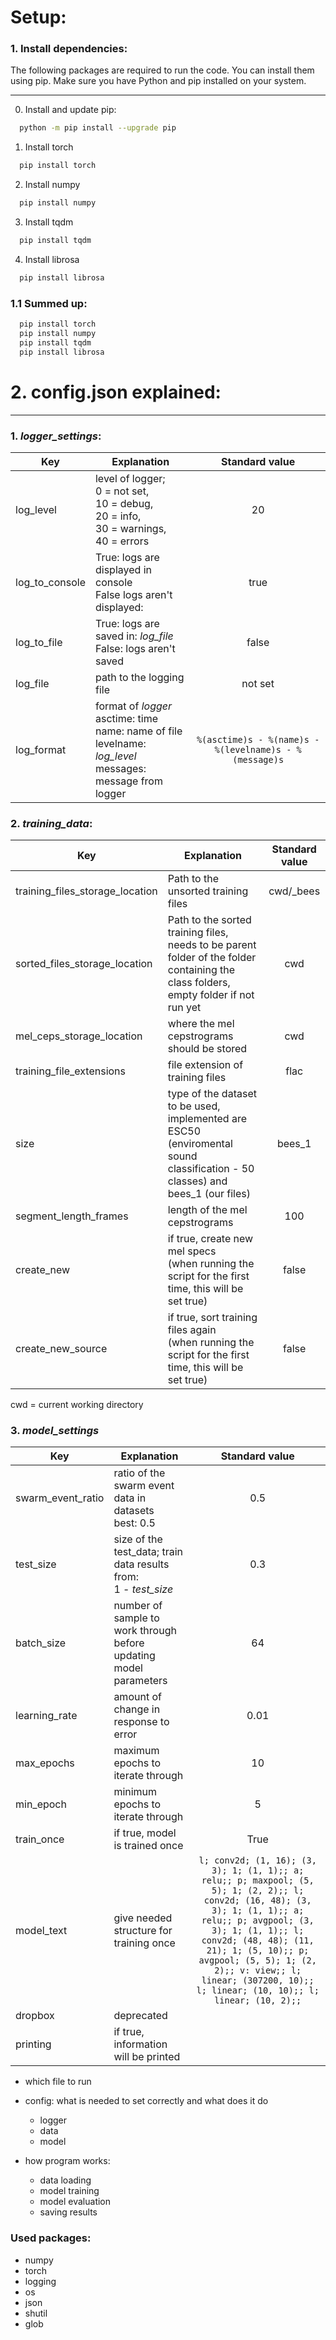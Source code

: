 # Setup:
### 1. Install dependencies:
The following packages are required to run the code. You can install them using pip. Make sure you have Python and pip installed on your system.


---
0. Install and update pip:
```bash
  python -m pip install --upgrade pip
```

1. Install torch
```bash
  pip install torch
```
2. Install numpy
```bash
  pip install numpy
```
3. Install tqdm
```bash
  pip install tqdm
```
4. Install librosa
```bash
  pip install librosa
```
### 1.1 Summed up:

```bash
  pip install torch
  pip install numpy
  pip install tqdm
  pip install librosa
```
# 2. config.json explained:

---

### 1. *logger_settings*:
| Key            | Explanation                                                                                                                      |                       Standard value                       |
|----------------|----------------------------------------------------------------------------------------------------------------------------------|:----------------------------------------------------------:|
| log_level      | level of logger;<br/> 0  = not set,<br/> 10 = debug,<br/> 20 = info,<br/> 30 = warnings,<br/> 40 = errors                        |                             20                             |
| log_to_console | True: logs are displayed in console <br/> False logs aren't displayed:                                                           |                            true                            |
| log_to_file    | True: logs are saved in: *log_file* <br/> False: logs aren't saved                                                               |                           false                            |
| log_file       | path to the logging file                                                                                                         |                          not set                           |
| log_format     | format of *logger* <br/> asctime: time <br/> name: name of file <br/> levelname: *log_level* <br/> messages: message from logger | ```%(asctime)s - %(name)s - %(levelname)s - %(message)s``` |

### 2. *training_data*:
| Key                             | Explanation                                                                                                                          | Standard value |
|---------------------------------|--------------------------------------------------------------------------------------------------------------------------------------|:--------------:|
| training_files_storage_location | Path to the unsorted training files                                                                                                  |   cwd/_bees    |
| sorted_files_storage_location   | Path to the sorted training files, needs to be parent folder of the folder containing the class folders, empty folder if not run yet |      cwd       |
| mel_ceps_storage_location       | where the mel cepstrograms should be stored                                                                                          |      cwd       |
| training_file_extensions        | file extension of training files                                                                                                     |      flac      |
| size                            | type of the dataset to be used, implemented are ESC50 (enviromental sound classification - 50 classes) and bees_1 (our files)        |     bees_1     |
| segment_length_frames           | length of the mel cepstrograms                                                                                                       |      100       |
| create_new                      | if true, create new mel specs <br/> (when running the script for the first time, this will be set true)                              |     false      |
| create_new_source               | if true, sort training files again <br/> (when running the script for the first time, this will be set true)                         |     false      |
cwd = current working directory
### 3. *model_settings*
| Key               | Explanation                                                          |                                                                                                                                                            Standard value                                                                                                                                                             |
|-------------------|----------------------------------------------------------------------|:-------------------------------------------------------------------------------------------------------------------------------------------------------------------------------------------------------------------------------------------------------------------------------------------------------------------------------------:|
| swarm_event_ratio | ratio of the swarm event data in datasets<br/> best: 0.5             |                                                                                                                                                                  0.5                                                                                                                                                                  |
| test_size         | size of the test_data; train data results from:<br/> 1 - *test_size* |                                                                                                                                                                  0.3                                                                                                                                                                  |
| batch_size        | number of sample to work through before updating model parameters    |                                                                                                                                                                  64                                                                                                                                                                   |
| learning_rate     | amount of change in response to error                                |                                                                                                                                                                 0.01                                                                                                                                                                  |
| max_epochs        | maximum epochs to iterate through                                    |                                                                                                                                                                  10                                                                                                                                                                   |
| min_epoch         | minimum epochs to iterate through                                    |                                                                                                                                                                   5                                                                                                                                                                   |
| train_once        | if true, model is trained once                                       |                                                                                                                                                                 True                                                                                                                                                                  |
| model_text        | give needed structure for training once                              | ```l; conv2d; (1, 16); (3, 3); 1; (1, 1);; a; relu;; p; maxpool; (5, 5); 1; (2, 2);; l; conv2d; (16, 48); (3, 3); 1; (1, 1);; a; relu;; p; avgpool; (3, 3); 1; (1, 1);; l; conv2d; (48, 48); (11, 21); 1; (5, 10);; p; avgpool; (5, 5); 1; (2, 2);; v: view;; l; linear; (307200, 10);; l; linear; (10, 10);; l; linear; (10, 2);;``` |
| dropbox           | deprecated                                                           |                                                                                                                                                                                                                                                                                                                                       |
| printing          | if true, information will be printed                                 |                                                                                                                                                                                                                                                                                                                                       |


  - which file to run
  - config: what is needed to set correctly and what does it do
    - logger
    - data
    - model
    
- how program works:
  - data loading
  - model training
  - model evaluation
  - saving results



### Used packages:
- numpy
- torch 
- logging
- os
- json
- shutil
- glob
